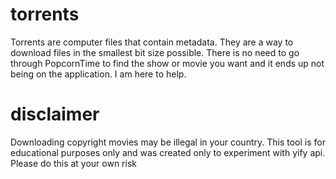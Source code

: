 # torrents 
Torrents are computer files that contain metadata. They are a way to download files in the smallest bit size possible. There is no need to go through PopcornTime to find the show or movie you want and it ends up not being on the application. I am here to help.
# disclaimer
Downloading copyright movies may be illegal in your country. This tool is for educational purposes only and was created only to experiment with yify api. Please do this at your own risk
